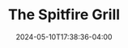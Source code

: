 ---
title: The Spitfire Grill
cancelled: true
published: false
Theatre: ABET - All Beaches Experimental Theatre
Venue: Grace Darling Studio Theatre
date: 2024-05-10T17:38:36-04:00
opening_date: 2025-08-15
closing_date: 2025-08-31
showtimes:
  - 2025-08-15 19:30:00
  - 2025-08-16 19:30:00
  - 2025-08-17 14:00:00
  - 2025-08-22 19:30:00
  - 2025-08-23 19:30:00
  - 2025-08-24 14:00:00
  - 2025-08-29 19:30:00
  - 2025-08-30 19:30:00
  - 2025-08-31 14:00:00
featured_image: 2025-The-Spitfire-Grill.webp
featured_image_alt: 
featured_image_caption: Poster for 'The Spitfire Grill'
featured_image_attr: Poster by Josh Andrews
featured_image_attr_link: 
program:
Website: 
Tickets: https://3common.com/event/the-spitfire-grill/66648d6bd3baa6af798b115d
show_details: 
- Music: "[[w:James Valcq]]"
- Lyrics:	"[[w:Fred Alley]]"
- Book:
  - James Valcq
  - Fred Alley
cast:
crew:
- Director: Susan Roche
- Musical Director: Erin Barnes
orchestra:
genres: 
Description: 
---